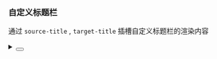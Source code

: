 ### 自定义标题栏

通过 `source-title` , `target-title` 插槽自定义标题栏的渲染内容

<div class="cell-demo vp-raw">
  <yc-transfer
    :data="data"
    :default-value="value">
    <template
      #source-title="{
        countTotal,
        countSelected,
        checked,
        indeterminate,
        onSelectAllChange,
      }">
      <div :style="styleHeader">
        Source Title {{ countSelected }}-{{ countTotal }}
        <yc-checkbox
          :model-value="checked"
          :indeterminate="indeterminate"
          @change="onSelectAllChange" />
      </div>
    </template>
    <template #target-title="{ countTotal, countSelected, onClear }">
      <div :style="styleHeader">
        Target Title {{ countSelected }}-{{ countTotal }}
        <IconDelete @click="onClear" />
      </div>
    </template>
  </yc-transfer>
</div>

<script setup>
const data = Array(8)
  .fill(undefined)
  .map((_, index) => ({
    value: `option${index + 1}`,
    label: `Option ${index + 1}`,
  }));
const value = ['option1', 'option3', 'option5'];

const styleHeader = {
  width: '100%',
  display: 'flex',
  alignItems: 'center',
  justifyContent: 'space-between',
  paddingRight: '8px',
};
</script>

<details>
<summary>
 <button class="code-btn"  >
    <icon-code />
 </button>
</summary>

```vue
<template>
  <yc-transfer
    :data="data"
    :default-value="value">
    <template
      #source-title="{
        countTotal,
        countSelected,
        checked,
        indeterminate,
        onSelectAllChange,
      }">
      <div :style="styleHeader">
        Source Title {{ countSelected }}-{{ countTotal }}
        <yc-checkbox
          :model-value="checked"
          :indeterminate="indeterminate"
          @change="onSelectAllChange" />
      </div>
    </template>

    <template #target-title="{ countTotal, countSelected, onClear }">
      <div :style="styleHeader">
        Target Title {{ countSelected }}-{{ countTotal }}
        <IconDelete @click="onClear" />
      </div>
    </template>
  </yc-transfer>
</template>

<script setup>
const data = Array(8)
  .fill(undefined)
  .map((_, index) => ({
    value: `option${index + 1}`,
    label: `Option ${index + 1}`,
  }));
const value = ['option1', 'option3', 'option5'];

const styleHeader = {
  width: '100%',
  display: 'flex',
  alignItems: 'center',
  justifyContent: 'space-between',
  paddingRight: '8px',
};
</script>
```

</details>
